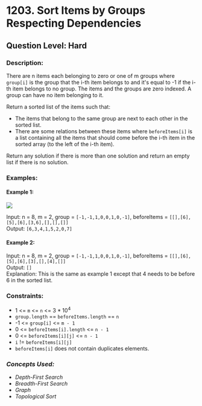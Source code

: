 # 1203. Sort Items by Groups Respecting Dependencies
## Question Level: Hard
### Description:
There are n items each belonging to zero or one of m groups where `group[i]` is the group that the i-th item belongs to and it's equal to -1 if the i-th item belongs to no group. The items and the groups are zero indexed. A group can have no item belonging to it.

Return a sorted list of the items such that:
- The items that belong to the same group are next to each other in the sorted list.
- There are some relations between these items where `beforeItems[i]` is a list containing all the items that should come before the i-th item in the sorted array (to the left of the i-th item).

Return any solution if there is more than one solution and return an empty list if there is no solution.

### Examples:
#### Example 1:

<img src="https://assets.leetcode.com/uploads/2019/09/11/1359_ex1.png"><br>

Input: n = 8, m = 2, group = `[-1,-1,1,0,0,1,0,-1]`, beforeItems = `[[],[6],[5],[6],[3,6],[],[],[]]`  
Output: `[6,3,4,1,5,2,0,7]`
#### Example 2:

Input: n = 8, m = 2, group = `[-1,-1,1,0,0,1,0,-1]`, beforeItems = `[[],[6],[5],[6],[3],[],[4],[]]`  
Output: `[]`  
Explanation: This is the same as example 1 except that 4 needs to be before 6 in the sorted list.  

### Constraints:

- 1 <= `m` <= `n` <= 3 * 10<sup>4</sup>
- `group.length` == `beforeItems.length` == `n`
- -1 <= `group[i]` <= `m - 1`
- 0 <= `beforeItems[i].length` <= `n - 1`
- 0 <= `beforeItems[i][j]` <= `n - 1`
- `i` != `beforeItems[i][j]`
- `beforeItems[i]` does not contain duplicates elements.

### <i>Concepts Used:
- Depth-First Search
- Breadth-First Search
- Graph
- Topological Sort</i>